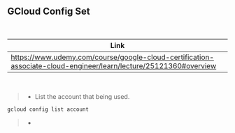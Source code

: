 ## GCloud Config Set

<br />

| Link |
| ---- |
| https://www.udemy.com/course/google-cloud-certification-associate-cloud-engineer/learn/lecture/25121360#overview |

<br />

> - List the account that being used.

```sh
gcloud config list account
```

> -
